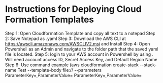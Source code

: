 # Instructions for Deploying Cloud Formation Templates

Step 1: Open Cloudformation Template and copy all text to a notepad
Step 2: Save Notepad as <choosename>.yaml
Step 3: Download the AWS CLI at https://awscli.amazonaws.com/AWSCLIV2.msi and Install
Step 4: Open Powershell as an Admin and navigate to the folder path that the saved yaml file is located.
Step 5: login to your AWS account in Powershell by using <aws configure>. Will need account access ID, Secret Access Key, and Default Region Name
Step 6: Use command example (aws cloudformation create-stack  --stack-name Test --template-body file://<Name of file> --parameters  ParameterKey=<First Parameter>,ParameterValue=<parameter value> ParameterKey=<second parameter>,ParameterValue=<second parameter value>

